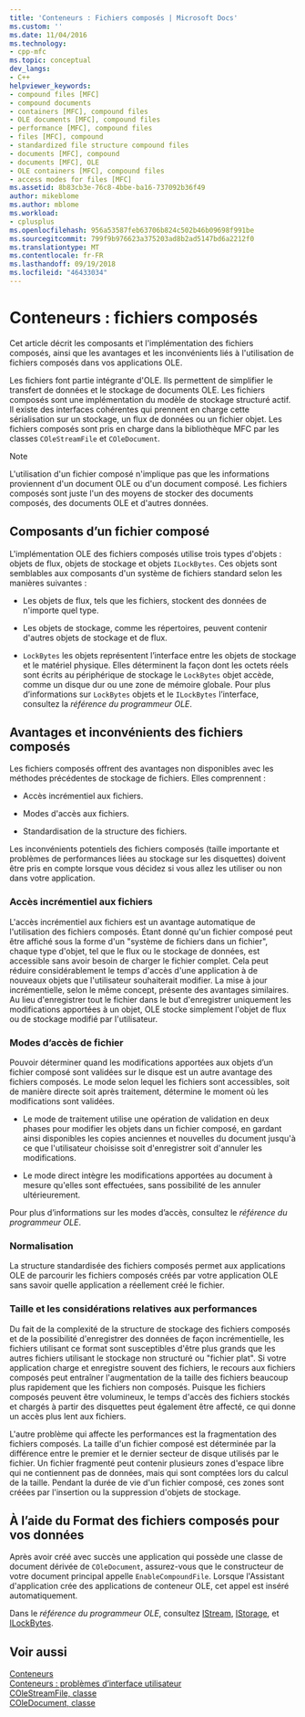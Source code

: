```yaml
---
title: 'Conteneurs : Fichiers composés | Microsoft Docs'
ms.custom: ''
ms.date: 11/04/2016
ms.technology:
- cpp-mfc
ms.topic: conceptual
dev_langs:
- C++
helpviewer_keywords:
- compound files [MFC]
- compound documents
- containers [MFC], compound files
- OLE documents [MFC], compound files
- performance [MFC], compound files
- files [MFC], compound
- standardized file structure compound files
- documents [MFC], compound
- documents [MFC], OLE
- OLE containers [MFC], compound files
- access modes for files [MFC]
ms.assetid: 8b83cb3e-76c8-4bbe-ba16-737092b36f49
author: mikeblome
ms.author: mblome
ms.workload:
- cplusplus
ms.openlocfilehash: 956a53587feb63706b824c502b46b09698f991be
ms.sourcegitcommit: 799f9b976623a375203ad8b2ad5147bd6a2212f0
ms.translationtype: MT
ms.contentlocale: fr-FR
ms.lasthandoff: 09/19/2018
ms.locfileid: "46433034"
---
```

# <a name="containers-compound-files"></a>Conteneurs : fichiers composés

Cet article décrit les composants et l'implémentation des fichiers composés, ainsi que les avantages et les inconvénients liés à l'utilisation de fichiers composés dans vos applications OLE.

Les fichiers font partie intégrante d'OLE. Ils permettent de simplifier le transfert de données et le stockage de documents OLE. Les fichiers composés sont une implémentation du modèle de stockage structuré actif. Il existe des interfaces cohérentes qui prennent en charge cette sérialisation sur un stockage, un flux de données ou un fichier objet. Les fichiers composés sont pris en charge dans la bibliothèque MFC par les classes `COleStreamFile` et `COleDocument`.

> [!NOTE]
>  L'utilisation d'un fichier composé n'implique pas que les informations proviennent d'un document OLE ou d'un document composé. Les fichiers composés sont juste l'un des moyens de stocker des documents composés, des documents OLE et d'autres données.

##  <a name="_core_components_of_a_compound_file"></a> Composants d’un fichier composé

L'implémentation OLE des fichiers composés utilise trois types d'objets : objets de flux, objets de stockage et objets `ILockBytes`. Ces objets sont semblables aux composants d'un système de fichiers standard selon les manières suivantes :

- Les objets de flux, tels que les fichiers, stockent des données de n'importe quel type.

- Les objets de stockage, comme les répertoires, peuvent contenir d'autres objets de stockage et de flux.

- `LockBytes` les objets représentent l’interface entre les objets de stockage et le matériel physique. Elles déterminent la façon dont les octets réels sont écrits au périphérique de stockage le `LockBytes` objet accède, comme un disque dur ou une zone de mémoire globale. Pour plus d’informations sur `LockBytes` objets et le `ILockBytes` l’interface, consultez la *référence du programmeur OLE*.

##  <a name="_core_advantages_and_disadvantages_of_compound_files"></a> Avantages et inconvénients des fichiers composés

Les fichiers composés offrent des avantages non disponibles avec les méthodes précédentes de stockage de fichiers. Elles comprennent :

- Accès incrémentiel aux fichiers.

- Modes d'accès aux fichiers.

- Standardisation de la structure des fichiers.

Les inconvénients potentiels des fichiers composés (taille importante et problèmes de performances liées au stockage sur les disquettes) doivent être pris en compte lorsque vous décidez si vous allez les utiliser ou non dans votre application.

###  <a name="_core_incremental_access_to_files"></a> Accès incrémentiel aux fichiers

L'accès incrémentiel aux fichiers est un avantage automatique de l'utilisation des fichiers composés. Étant donné qu'un fichier composé peut être affiché sous la forme d'un "système de fichiers dans un fichier", chaque type d'objet, tel que le flux ou le stockage de données, est accessible sans avoir besoin de charger le fichier complet. Cela peut réduire considérablement le temps d'accès d'une application à de nouveaux objets que l'utilisateur souhaiterait modifier. La mise à jour incrémentielle, selon le même concept, présente des avantages similaires. Au lieu d'enregistrer tout le fichier dans le but d'enregistrer uniquement les modifications apportées à un objet, OLE stocke simplement l'objet de flux ou de stockage modifié par l'utilisateur.

###  <a name="_core_file_access_modes"></a> Modes d’accès de fichier

Pouvoir déterminer quand les modifications apportées aux objets d’un fichier composé sont validées sur le disque est un autre avantage des fichiers composés. Le mode selon lequel les fichiers sont accessibles, soit de manière directe soit après traitement, détermine le moment où les modifications sont validées.

- Le mode de traitement utilise une opération de validation en deux phases pour modifier les objets dans un fichier composé, en gardant ainsi disponibles les copies anciennes et nouvelles du document jusqu'à ce que l'utilisateur choisisse soit d'enregistrer soit d'annuler les modifications.

- Le mode direct intègre les modifications apportées au document à mesure qu'elles sont effectuées, sans possibilité de les annuler ultérieurement.

Pour plus d’informations sur les modes d’accès, consultez le *référence du programmeur OLE*.

###  <a name="_core_standardization"></a> Normalisation

La structure standardisée des fichiers composés permet aux applications OLE de parcourir les fichiers composés créés par votre application OLE sans savoir quelle application a réellement créé le fichier.

###  <a name="_core_size_and_performance_considerations"></a> Taille et les considérations relatives aux performances

Du fait de la complexité de la structure de stockage des fichiers composés et de la possibilité d'enregistrer des données de façon incrémentielle, les fichiers utilisant ce format sont susceptibles d'être plus grands que les autres fichiers utilisant le stockage non structuré ou "fichier plat". Si votre application charge et enregistre souvent des fichiers, le recours aux fichiers composés peut entraîner l'augmentation de la taille des fichiers beaucoup plus rapidement que les fichiers non composés. Puisque les fichiers composés peuvent être volumineux, le temps d'accès des fichiers stockés et chargés à partir des disquettes peut également être affecté, ce qui donne un accès plus lent aux fichiers.

L'autre problème qui affecte les performances est la fragmentation des fichiers composés. La taille d'un fichier composé est déterminée par la différence entre le premier et le dernier secteur de disque utilisés par le fichier. Un fichier fragmenté peut contenir plusieurs zones d'espace libre qui ne contiennent pas de données, mais qui sont comptées lors du calcul de la taille. Pendant la durée de vie d'un fichier composé, ces zones sont créées par l'insertion ou la suppression d'objets de stockage.

##  <a name="_core_using_compound_files_format_for_your_data"></a> À l’aide du Format des fichiers composés pour vos données

Après avoir créé avec succès une application qui possède une classe de document dérivée de `COleDocument`, assurez-vous que le constructeur de votre document principal appelle `EnableCompoundFile`. Lorsque l'Assistant d'application crée des applications de conteneur OLE, cet appel est inséré automatiquement.

Dans le *référence du programmeur OLE*, consultez [IStream](/windows/desktop/api/objidl/nn-objidl-istream), [IStorage](/windows/desktop/api/objidl/nn-objidl-istorage), et [ILockBytes](/windows/desktop/api/objidl/nn-objidl-ilockbytes).

## <a name="see-also"></a>Voir aussi

[Conteneurs](../mfc/containers.md)<br/>
[Conteneurs : problèmes d’interface utilisateur](../mfc/containers-user-interface-issues.md)<br/>
[COleStreamFile, classe](../mfc/reference/colestreamfile-class.md)<br/>
[COleDocument, classe](../mfc/reference/coledocument-class.md)

